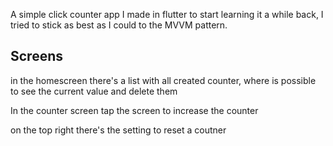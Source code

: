 A simple click counter app I made in flutter to start learning it a while back, I tried to stick as best as I could to the MVVM pattern.


## Screens

in the homescreen there's a list with all created counter, where is possible to see the current value and delete them

In the counter screen tap the screen to increase the counter 

on the top right there's the setting to reset a coutner
